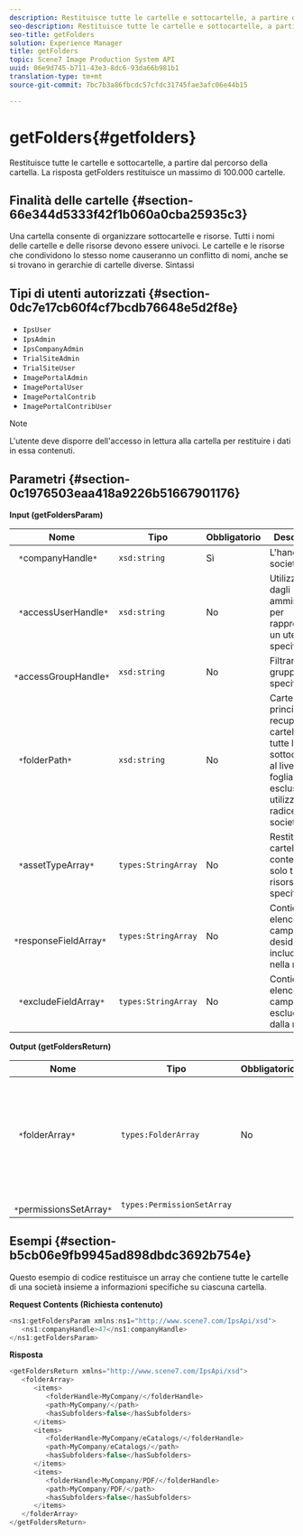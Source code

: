 ```yaml
---
description: Restituisce tutte le cartelle e sottocartelle, a partire dal percorso della cartella. La risposta getFolders restituisce un massimo di 100.000 cartelle.
seo-description: Restituisce tutte le cartelle e sottocartelle, a partire dal percorso della cartella. La risposta getFolders restituisce un massimo di 100.000 cartelle.
seo-title: getFolders
solution: Experience Manager
title: getFolders
topic: Scene7 Image Production System API
uuid: 06e9d745-b711-43e3-8dc6-93da66b981b1
translation-type: tm+mt
source-git-commit: 7bc7b3a86fbcdc57cfdc31745fae3afc06e44b15

---
```



# getFolders{#getfolders}

Restituisce tutte le cartelle e sottocartelle, a partire dal percorso della cartella. La risposta getFolders restituisce un massimo di 100.000 cartelle.

## Finalità delle cartelle {#section-66e344d5333f42f1b060a0cba25935c3}

Una cartella consente di organizzare sottocartelle e risorse. Tutti i nomi delle cartelle e delle risorse devono essere univoci. Le cartelle e le risorse che condividono lo stesso nome causeranno un conflitto di nomi, anche se si trovano in gerarchie di cartelle diverse.
Sintassi

## Tipi di utenti autorizzati {#section-0dc7e17cb60f4cf7bcdb76648e5d2f8e}

* `IpsUser`
* `IpsAdmin`
* `IpsCompanyAdmin`
* `TrialSiteAdmin`
* `TrialSiteUser`
* `ImagePortalAdmin`
* `ImagePortalUser`
* `ImagePortalContrib`
* `ImagePortalContribUser`

>[!NOTE]
>
>L&#39;utente deve disporre dell&#39;accesso in lettura alla cartella per restituire i dati in essa contenuti.

## Parametri {#section-0c1976503eaa418a9226b51667901176}

**Input (getFoldersParam)**

| Nome | Tipo | Obbligatorio | Descrizione |
|---|---|---|---|
| ` *`companyHandle`*` | `xsd:string` | Sì | L&#39;handle della società. |
| ` *`accessUserHandle`*` | `xsd:string` | No | Utilizzato dagli amministratori per rappresentare un utente specifico. |
| ` *`accessGroupHandle`*` | `xsd:string` | No | Filtrare per un gruppo specifico. |
| ` *`folderPath`*` | `xsd:string` | No | Cartella principale per recuperare le cartelle e tutte le sottocartelle al livello foglia. Se esclusa, viene utilizzata la radice della società. |
| ` *`assetTypeArray`*` | `types:StringArray` | No | Restituisce cartelle contenenti solo tipi di risorse specificati. |
| ` *`responseFieldArray`*` | `types:StringArray` | No | Contiene un elenco di campi che si desidera includere nella risposta. |
| ` *`excludeFieldArray`*` | `types:StringArray` | No | Contiene un elenco di campi da escludere dalla risposta. |

**Output (getFoldersReturn)**

| Nome | Tipo | Obbligatorio | Descrizione |
|---|---|---|---|
| ` *`folderArray`*` | `types:FolderArray` | No | Un array di cartelle che corrispondono ai criteri del filtro. La risposta è limitata a un massimo di 100.000 cartelle. |
| ` *`permissionsSetArray`*` | `types:PermissionSetArray` |  |  |

## Esempi {#section-b5cb06e9fb9945ad898dbdc3692b754e}

Questo esempio di codice restituisce un array che contiene tutte le cartelle di una società insieme a informazioni specifiche su ciascuna cartella.

**Request Contents (Richiesta contenuto)**

```java
<ns1:getFoldersParam xmlns:ns1="http://www.scene7.com/IpsApi/xsd">
   <ns1:companyHandle>47</ns1:companyHandle>
</ns1:getFoldersParam>
```

**Risposta**

```java
<getFoldersReturn xmlns="http://www.scene7.com/IpsApi/xsd">
   <folderArray>
      <items>
         <folderHandle>MyCompany/</folderHandle>
         <path>MyCompany/</path>
         <hasSubfolders>false</hasSubfolders>
      </items>
      <items>
         <folderHandle>MyCompany/eCatalogs/</folderHandle>
         <path>MyCompany/eCatalogs/</path>
         <hasSubfolders>false</hasSubfolders>
      </items>
      <items>
         <folderHandle>MyCompany/PDF/</folderHandle>
         <path>MyCompany/PDF/</path>
         <hasSubfolders>false</hasSubfolders>
      </items>
   </folderArray>
</getFoldersReturn>
```

